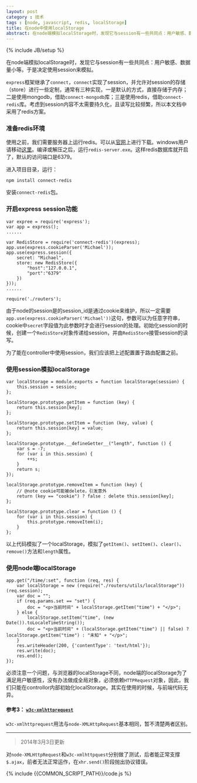 ```yaml
---
layout: post
category : 技术
tags : [node, javascript, redis, localStorage]
title: 在node中使用localStorage
abstract: 在node端模拟localStorage时，发现它与session有一些共同点：用户敏感、数据量小等。于是决定使用session来模拟。
---
```


{% include JB/setup %}
<link href="{{BASE_PATH}}/assets/themes/zhouhua/plugins/syntaxhighlighter/styles/shCoreRDark.css" rel="stylesheet" type="text/css" />
<link href="{{BASE_PATH}}/assets/themes/zhouhua/plugins/syntaxhighlighter/styles/shThemeRDark.css" rel="stylesheet" type="text/css" />

在node端模拟localStorage时，发现它与session有一些共同点：用户敏感、数据量小等。于是决定使用session来模拟。

`express`框架继承了`connect`，`connect`实现了session，并允许对session的存储（store）进行一些定制，通常有三种实现，一是默认的方式，直接存储于内存；二是使用mongodb，借助`connect-mongodb`库；三是使用redis，借助`connect-redis`库。考虑到session内容不太需要持久化，且读写比较频繁，所以本文档中采用了redis方案。

### 准备redis环境

使用之前，我们需要服务器上运行redis。可以从[官网](http://redis.io/download)上进行下载。windows用户请移动[这里](https://github.com/MSOpenTech/redis/tree/2.6/bin/release)。编译或解压之后，运行`redis-server.exe`。这样redis数据库就开启了，默认的访问端口是6379。

进入项目目录，运行：

```
npm install connect-redis
```

安装`connect-redis`包。

### 开启express session功能

```
var expree = require('express');
var app = express();
......

var RedisStore = require('connect-redis')(express);
app.use(express.cookieParser('Michael'));
app.use(express.session({
    secret: "Michael",
    store: new RedisStore({
        "host":"127.0.0.1",
        "port":"6379"
    })
}));
......

require('./routers');
```

由于node的session是的session_id是通过cookie来维护，所以一定需要`app.use(express.cookieParser('Michael'))`这句，参数可以为任意字符串，cookie中`secret`字段值为此参数时才会进行session的处理。初始化session的时候，创建一个`RedisStore`对象传递给session，并由`RedisStore`接管session的读写。

为了能在controller中使用session，我们应该把上述配置置于路由配置之前。

### 使用session模拟localStorage

```
var localStorage = module.exports = function localStorage(session) {
    this.session = session;
};

localStorage.prototype.getItem = function (key) {
    return this.session[key];
};

localStorage.prototype.setItem = function (key, value) {
    return this.session[key] = value;
};

localStorage.prototype.__defineGetter__("length", function () {
    var s = -7;
    for (var i in this.session) {
        ++s;
    }
    return s;
});

localStorage.prototype.removeItem = function (key) {
    // @note cookie可能被delete，引发意外
    return (key == "cookie") ? false : delete this.session[key];
};

localStorage.prototype.clear = function () {
    for (var i in this.session) {
        this.prototype.removeItem(i);
    }
};
```

以上代码模拟了一个localStorage，模拟了`getItem()`、`setItem()`、`clear()`、`remove()`方法和`length`属性。

### 使用node端localStorage

```
app.get("/time/:set", function (req, res) {
    var localStorage = new (require("./routers/utils/localStorage"))(req.session);
    var doc = "";
    if (req.params.set == "set") {
        doc = "<p>当前时间" + localStorage.getItem("time") + "</p>";
    } else {
        localStorage.setItem("time", (new Date()).toLocaleTimeString());
        doc = "<p>当前时间" + (localStorage.getItem("time") || false) ? localStorage.getItem("time") : "未知" + "</p>";
    }
    res.writeHeader(200, {'contentType': 'text/html'});
    res.write(doc);
    res.end();
});
```

必须注意一个问题，与浏览器的localStorage不同，node端的localStorage为了满足用户敏感性，没有办法做成全局对象，必须依赖`HTTPRequest`对象，因此，我们只能在controllor内部初始化localStorage。其实在使用的时候，与前端代码无异。

#### 参考3： [`w3c-xmlhttprequest`](https://github.com/ykzts/node-xmlhttprequest)

`w3c-xmlhttprequest`用法与`node-XMLHttpRequest`基本相同，暂不清楚两者区别。

---

> 2014年3月3日更新

对`node-XMLHttpRequest`和`w3c-xmlhttpquest`分别做了测试，后者能正常支撑`$.ajax`，前者无法正常运作，在`xhr.send()`阶段抛出协议错误。

{% include {{COMMON_SCRIPT_PATH}}/code.js %}
